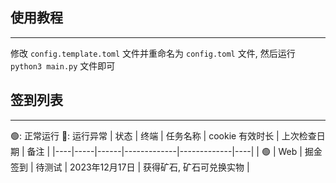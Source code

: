 ## 使用教程
---
修改 `config.template.toml` 文件并重命名为 `config.toml` 文件, 然后运行 `python3 main.py` 文件即可

## 签到列表
---
🟢: 正常运行  🔴: 运行异常
| 状态 | 终端 | 任务名称 | cookie 有效时长 | 上次检查日期 | 备注 |
|----|-----|------|-------------|-------------|----|
| 🟢 | Web | 掘金签到 | 待测试 | 2023年12月17日 | 获得矿石, 矿石可兑换实物 |
